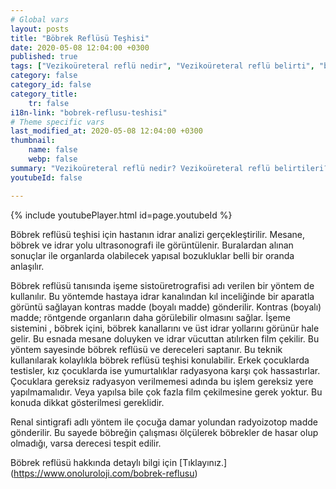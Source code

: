 ```yaml
---
# Global vars
layout: posts
title: "Böbrek Reflüsü Teşhisi"
date: 2020-05-08 12:04:00 +0300
published: true
tags: ["Vezikoüreteral reflü nedir", "Vezikoüreteral reflü belirti", "böbrek Reflüsü neden tehlikeli", "Vezikoüreteral reflü teşhis", "Vezikoüreteral reflü tedavi", "Vezikoüreteral reflü ameliyat", "böbrek Reflüsü ameliyatı" , "Vezikoüreteral reflü ", "böbrek reflüsü nedir","böbrek reflüsü belirti","böbrek reflüsü teşhis","böbrek reflüsü derece", "böbrek reflüsü tedavi", "böbrek reflüsü çözüm", "böbrek reflüsü ilaç", "böbrek reflüsü açık ameliyat", "böbrek reflüsü kapalı ameliyat"]
category: false
category_id: false
category_title:
    tr: false
i18n-link: "bobrek-reflusu-teshisi"
# Theme specific vars
last_modified_at: 2020-05-08 12:04:00 +0300
thumbnail:
    name: false
    webp: false
summary: "Vezikoüreteral reflü nedir? Vezikoüreteral reflü belirtileri? Vezikoüreteral reflü hangi çocuklarda daha fazla görünür? Reflü neden tehlikelidir? Vezikoüreteral reflü teşhisi? Vezikoüreteral reflü dereceleri? Vezikoüreteral reflü Tedavisi? Reflü ameliyatı? Vezikoüreteral reflü ameliyatında açık ve kapalı cerrahi"
youtubeId: false

---
```

{% include youtubePlayer.html id=page.youtubeId %}




Böbrek reflüsü teşhisi için hastanın idrar analizi gerçekleştirilir. Mesane, böbrek ve idrar yolu ultrasonografi ile görüntülenir. Buralardan alınan sonuçlar ile organlarda olabilecek yapısal bozukluklar belli bir oranda anlaşılır.

Böbrek reflüsü tanısında işeme sistoüretrografisi adı verilen bir yöntem de kullanılır. Bu yöntemde hastaya idrar kanalından kıl inceliğinde bir aparatla görüntü sağlayan kontras madde (boyalı madde) gönderilir. Kontras (boyalı) madde; röntgende organların daha görülebilir olmasını sağlar. İşeme sistemini , böbrek içini, böbrek kanallarını ve üst idrar yollarını görünür hale gelir.  Bu esnada mesane doluyken ve idrar vücuttan atılırken film çekilir. Bu yöntem sayesinde böbrek reflüsü ve dereceleri saptanır. Bu teknik kullanılarak kolaylıkla böbrek reflüsü teşhisi konulabilir. Erkek çocuklarda testisler, kız çocuklarda ise yumurtalıklar radyasyona karşı çok hassastırlar. Çocuklara gereksiz radyasyon verilmemesi adında bu işlem gereksiz yere yapılmamalıdır. Veya yapılsa bile çok fazla film çekilmesine gerek yoktur. Bu konuda dikkat gösterilmesi gereklidir.

Renal sintigrafi adlı yöntem ile çocuğa damar yolundan radyoizotop madde gönderilir. Bu sayede böbreğin çalışması ölçülerek böbrekler de hasar olup olmadığı, varsa derecesi tespit edilir.


Böbrek reflüsü hakkında detaylı bilgi için [Tıklayınız.] (https://www.onoluroloji.com/bobrek-reflusu)
